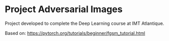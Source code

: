 # Project Adversarial Images

Project developed to complete the Deep Learning course at IMT Atlantique.

Based on: https://pytorch.org/tutorials/beginner/fgsm_tutorial.html
